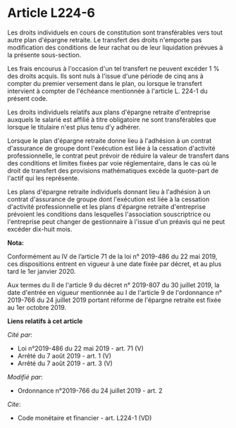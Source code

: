 # Article L224-6

Les droits individuels en cours de constitution sont transférables vers tout autre plan d'épargne retraite. Le transfert des
droits n'emporte pas modification des conditions de leur rachat ou de leur liquidation prévues à la présente sous-section. 

Les frais encourus à l'occasion d'un tel transfert ne peuvent excéder 1 % des droits acquis. Ils sont nuls à l'issue d'une
période de cinq ans à compter du premier versement dans le plan, ou lorsque le transfert intervient à compter de l'échéance
mentionnée à l'article L. 224-1 du présent code. 

Les droits individuels relatifs aux plans d'épargne retraite d'entreprise auxquels le salarié est affilié à titre obligatoire
ne sont transférables que lorsque le titulaire n'est plus tenu d'y adhérer. 

Lorsque le plan d'épargne retraite donne lieu à l'adhésion à un contrat d'assurance de groupe dont l'exécution est liée à la
cessation d'activité professionnelle, le contrat peut prévoir de réduire la valeur de transfert dans des conditions et
limites fixées par voie réglementaire, dans le cas où le droit de transfert des provisions mathématiques excède la quote-part
de l'actif qui les représente. 

Les plans d'épargne retraite individuels donnant lieu à l'adhésion à un contrat d'assurance de groupe dont l'exécution est
liée à la cessation d'activité professionnelle et les plans d'épargne retraite d'entreprise prévoient les conditions dans
lesquelles l'association souscriptrice ou l'entreprise peut changer de gestionnaire à l'issue d'un préavis qui ne peut
excéder dix-huit mois.

**Nota:**

Conformément au IV de l’article 71 de la loi n° 2019-486 du 22 mai 2019, ces dispositions entrent en vigueur à une date fixée
par décret, et au plus tard le 1er janvier 2020.

Aux termes du II de l'article 9 du décret n° 2019-807 du 30 juillet 2019, la date d'entrée en vigueur mentionnée au I de
l'article 9 de l'ordonnance n° 2019-766 du 24 juillet 2019 portant réforme de l'épargne retraite est fixée au 1er octobre
2019.

**Liens relatifs à cet article**

_Cité par_:

  - Loi n°2019-486 du 22 mai 2019 - art. 71 (V)
  - Arrêté du 7 août 2019 - art. 1 (V)
  - Arrêté du 7 août 2019 - art. 3 (V)

_Modifié par_:

  - Ordonnance n°2019-766 du 24 juillet 2019 - art. 2

_Cite_:

  - Code monétaire et financier - art. L224-1 (VD)

